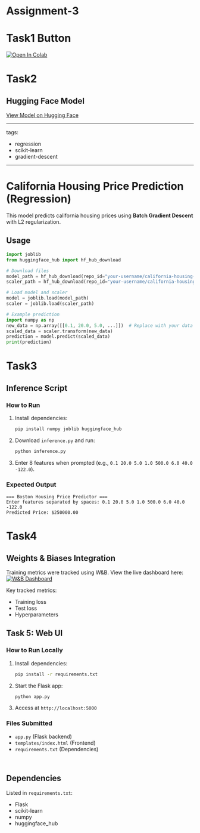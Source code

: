 # Assignment-3

# Task1 Button 
[![Open In Colab](https://colab.research.google.com/assets/colab-badge.svg)](https://colab.research.google.com/github/kainat5008/Assignment-3/blob/main/ML_TASK1_A3.ipynb)

# Task2 

## Hugging Face Model
[View Model on Hugging Face](https://huggingface.co/keenu-5008/california-housing-regression)

---
tags:
- regression
- scikit-learn
- gradient-descent
---

# California Housing Price Prediction (Regression)

This model predicts california housing prices using **Batch Gradient Descent** with L2 regularization.

## Usage
```python
import joblib
from huggingface_hub import hf_hub_download

# Download files
model_path = hf_hub_download(repo_id="your-username/california-housing-regression", filename="batch_gd_model.pkl")
scaler_path = hf_hub_download(repo_id="your-username/california-housing-regression", filename="scaler.pkl")

# Load model and scaler
model = joblib.load(model_path)
scaler = joblib.load(scaler_path)

# Example prediction
import numpy as np
new_data = np.array([[0.1, 20.0, 5.0, ...]])  # Replace with your data
scaled_data = scaler.transform(new_data)
prediction = model.predict(scaled_data)
print(prediction)
```

# Task3
## Inference Script

### How to Run
1. Install dependencies:
   ```bash
   pip install numpy joblib huggingface_hub
   ```
2. Download `inference.py` and run:
   ```bash
   python inference.py
   ```
3. Enter 8 features when prompted (e.g., `0.1 20.0 5.0 1.0 500.0 6.0 40.0 -122.0`).

### Expected Output
```
=== Boston Housing Price Predictor ===
Enter features separated by spaces: 0.1 20.0 5.0 1.0 500.0 6.0 40.0 -122.0
Predicted Price: $250000.00
```
# Task4

## Weights & Biases Integration
Training metrics were tracked using W&B. View the live dashboard here:  
[![W&B Dashboard](https://img.shields.io/badge/Weights_&_Biases-FFCC33?style=for-the-badge&logo=WeightsAndBiases&logoColor=black)](https://wandb.ai/kainatkhalid-5008-fast-nuces/california-housing-regression)

Key tracked metrics:
- Training loss
- Test loss
- Hyperparameters

  
## Task 5: Web UI

### How to Run Locally
1. Install dependencies:
   ```bash
   pip install -r requirements.txt
   ```
2. Start the Flask app:
   ```bash
   python app.py
   ```
3. Access at `http://localhost:5000`

### Files Submitted
- `app.py` (Flask backend)
- `templates/index.html` (Frontend)
- `requirements.txt` (Dependencies)
  ```


## Dependencies
Listed in `requirements.txt`:
- Flask
- scikit-learn
- numpy
- huggingface_hub
  ```
